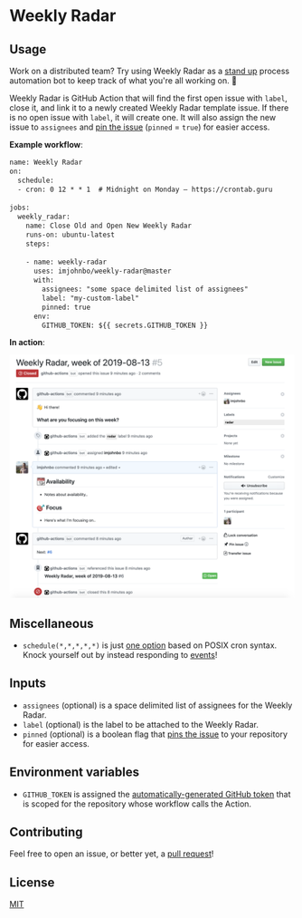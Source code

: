 # Weekly Radar

## Usage

Work on a distributed team? Try using Weekly Radar as a [stand up](https://en.wikipedia.org/wiki/Stand-up_meeting) process automation bot to keep track of what you're all working on. 🚀

Weekly Radar is GitHub Action that will find the first open issue with `label`,
close it, and link it to a newly created Weekly Radar template issue. If there
is no open issue with `label`, it will create one. It will also assign the
new issue to `assignees` and [pin the issue](https://help.github.com/en/github/managing-your-work-on-github/pinning-an-issue-to-your-repository) (`pinned` = `true`) for easier access.

**Example workflow**:

```
name: Weekly Radar
on:
  schedule:
  - cron: 0 12 * * 1  # Midnight on Monday – https://crontab.guru

jobs:
  weekly_radar:
    name: Close Old and Open New Weekly Radar
    runs-on: ubuntu-latest
    steps:

    - name: weekly-radar
      uses: imjohnbo/weekly-radar@master
      with:
        assignees: "some space delimited list of assignees"
        label: "my-custom-label"
        pinned: true
      env:
        GITHUB_TOKEN: ${{ secrets.GITHUB_TOKEN }}
```

**In action**:

![Weekly Radar Image](./weekly-radar.png)

## Miscellaneous

- `schedule(*,*,*,*,*)` is just
  [one option](https://help.github.com/en/articles/events-that-trigger-workflows#scheduled-events)
  based on POSIX cron syntax. Knock yourself out by instead responding to
  [events](https://help.github.com/en/articles/events-that-trigger-workflows)!

## Inputs

- `assignees` (optional) is a space delimited list of assignees for the Weekly
  Radar.
- `label` (optional) is the label to be attached to the Weekly Radar.
- `pinned` (optional) is a boolean flag that [pins the issue](https://help.github.com/en/github/managing-your-work-on-github/pinning-an-issue-to-your-repository) to your repository for easier access.

## Environment variables

- `GITHUB_TOKEN` is assigned the
  [automatically-generated GitHub token](https://help.github.com/en/articles/virtual-environments-for-github-actions#creating-and-using-secrets-encrypted-variables)
  that is scoped for the repository whose workflow calls the Action.

## Contributing

Feel free to open an issue, or better yet, a
[pull request](https://github.com/imjohnbo/weekly-radar/compare)!

## License

[MIT](https://choosealicense.com/licenses/mit/)
